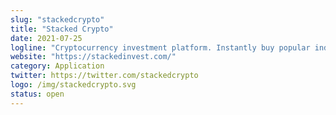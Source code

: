 ```yaml
---
slug: "stackedcrypto"
title: "Stacked Crypto"
date: 2021-07-25
logline: "Cryptocurrency investment platform. Instantly buy popular indices, manage your portfolio, and access trading algorithms."
website: "https://stackedinvest.com/"
category: Application
twitter: https://twitter.com/stackedcrypto
logo: /img/stackedcrypto.svg
status: open
---
```

